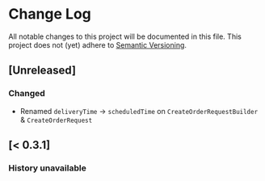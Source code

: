 # Change Log
All notable changes to this project will be documented in this file.
This project does not (yet) adhere to [Semantic Versioning](http://semver.org/).

## [Unreleased]
### Changed
- Renamed `deliveryTime` -> `scheduledTime` on `CreateOrderRequestBuilder` & `CreateOrderRequest`

## [< 0.3.1]
### History unavailable
